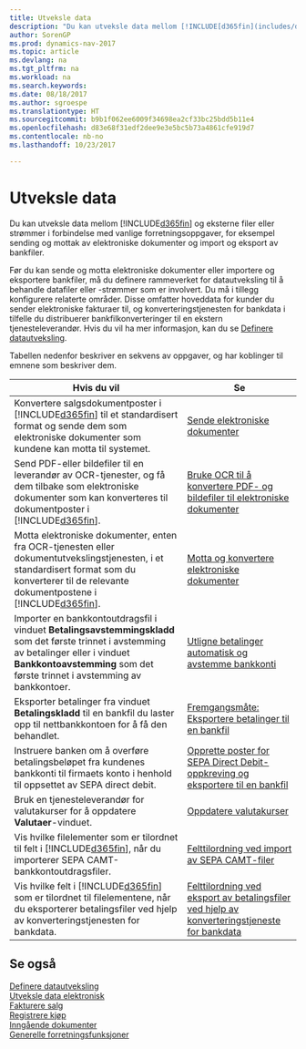 ```yaml
---
title: Utveksle data
description: "Du kan utveksle data mellom [!INCLUDE[d365fin](includes/d365fin_md.md)] og eksterne filer eller strømmer i forbindelse med vanlige forretningsoppgaver, for eksempel sending og mottak av elektroniske dokumenter og import og eksport av bankfiler."
author: SorenGP
ms.prod: dynamics-nav-2017
ms.topic: article
ms.devlang: na
ms.tgt_pltfrm: na
ms.workload: na
ms.search.keywords: 
ms.date: 08/18/2017
ms.author: sgroespe
ms.translationtype: HT
ms.sourcegitcommit: b9b1f062ee6009f34698ea2cf33bc25bdd5b11e4
ms.openlocfilehash: d83e68f31edf2dee9e3e5bc5b73a4861cfe919d7
ms.contentlocale: nb-no
ms.lasthandoff: 10/23/2017

---
```

# <a name="exchanging-data"></a>Utveksle data
Du kan utveksle data mellom [!INCLUDE[d365fin](includes/d365fin_md.md)] og eksterne filer eller strømmer i forbindelse med vanlige forretningsoppgaver, for eksempel sending og mottak av elektroniske dokumenter og import og eksport av bankfiler.  

Før du kan sende og motta elektroniske dokumenter eller importere og eksportere bankfiler, må du definere rammeverket for datautveksling til å behandle datafiler eller -strømmer som er involvert. Du må i tillegg konfigurere relaterte områder. Disse omfatter hoveddata for kunder du sender elektroniske fakturaer til, og konverteringstjenesten for bankdata i tilfelle du distribuerer bankfilkonverteringer til en ekstern tjenesteleverandør. Hvis du vil ha mer informasjon, kan du se [Definere datautveksling](across-set-up-data-exchange.md).  

 Tabellen nedenfor beskriver en sekvens av oppgaver, og har koblinger til emnene som beskriver dem.  

|**Hvis du vil**|**Se**|  
|------------|-------------|  
|Konvertere salgsdokumentposter i [!INCLUDE[d365fin](includes/d365fin_md.md)] til et standardisert format og sende dem som elektroniske dokumenter som kundene kan motta til systemet.|[Sende elektroniske dokumenter](sales-how-to-send-electronic-documents.md)|  
|Send PDF-eller bildefiler til en leverandør av OCR-tjenester, og få dem tilbake som elektroniske dokumenter som kan konverteres til dokumentposter i [!INCLUDE[d365fin](includes/d365fin_md.md)].|[Bruke OCR til å konvertere PDF- og bildefiler til elektroniske dokumenter](across-how-use-ocr-pdf-images-files.md)|  
|Motta elektroniske dokumenter, enten fra OCR-tjenesten eller dokumentutvekslingstjenesten, i et standardisert format som du konverterer til de relevante dokumentpostene i [!INCLUDE[d365fin](includes/d365fin_md.md)].|[Motta og konvertere elektroniske dokumenter](purchasing-how-to-receive-and-convert-electronic-documents.md)|  
|Importer en bankkontoutdragsfil i vinduet **Betalingsavstemmingskladd** som det første trinnet i avstemming av betalinger eller i vinduet **Bankkontoavstemming** som det første trinnet i avstemming av bankkontoer.|[Utligne betalinger automatisk og avstemme bankkonti](receivables-apply-payments-auto-reconcile-bank-accounts.md)|  
|Eksporter betalinger fra vinduet **Betalingskladd** til en bankfil du laster opp til nettbankkontoen for å få den behandlet.|[Fremgangsmåte: Eksportere betalinger til en bankfil](payables-how-export-payments-bank-file.md)|  
|Instruere banken om å overføre betalingsbeløpet fra kundenes bankkonti til firmaets konto i henhold til oppsettet av SEPA direct debit.|[Opprette poster for SEPA Direct Debit-oppkreving og eksportere til en bankfil](finance-how-create-sepa-direct-debit-collection-entries-export-bank-file.md)|  
|Bruk en tjenesteleverandør for valutakurser for å oppdatere **Valutaer**-vinduet.|[Oppdatere valutakurser](finance-how-update-currencies.md)|  
|Vis hvilke filelementer som er tilordnet til felt i [!INCLUDE[d365fin](includes/d365fin_md.md)], når du importerer SEPA CAMT-bankkontoutdragsfiler.|[Felttilordning ved import av SEPA CAMT-filer](across-field-mapping-when-importing-sepa-camt-files.md)|  
|Vis hvilke felt i [!INCLUDE[d365fin](includes/d365fin_md.md)] som er tilordnet til filelementene, når du eksporterer betalingsfiler ved hjelp av konverteringstjenesten for bankdata.|[Felttilordning ved eksport av betalingsfiler ved hjelp av konverteringstjeneste for bankdata](across-field-mapping-when-exporting-payment-files-using-bank-data-conversion-service.md)|  

## <a name="see-also"></a>Se også  
[Definere datautveksling](across-set-up-data-exchange.md)  
[Utveksle data elektronisk](across-data-exchange.md)  
[Fakturere salg](sales-how-invoice-sales.md)   
[Registrere kjøp](purchasing-how-record-purchases.md)  
[Inngående dokumenter](across-income-documents.md)  
[Generelle forretningsfunksjoner](ui-across-business-areas.md)  

